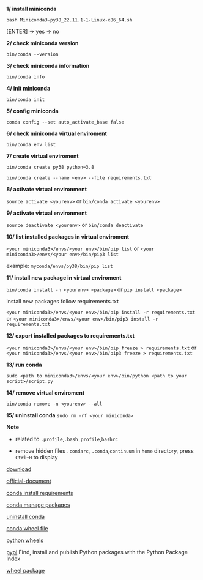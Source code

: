 **1/ install miniconda**

`bash Miniconda3-py38_22.11.1-1-Linux-x86_64.sh`

[ENTER] -> yes -> no

**2/ check miniconda version**

`bin/conda --version`

**3/ check miniconda information**

`bin/conda info`

**4/ init miniconda**

`bin/conda init`

**5/ config miniconda**

`conda config --set auto_activate_base false`

**6/ check miniconda virtual enviroment**

`bin/conda env list`

**7/ create virtual enviroment**

`bin/conda create py38 python=3.8`

`bin/conda create --name <env> --file requirements.txt`

**8/ activate virtual environment**

`source activate <yourenv>` or `bin/conda activate <yourenv>`

**9/ activate virtual environment**

`source deactivate <yourenv>` or `bin/conda deactivate`

**10/ list installed packages in virtual enviroment**

`<your miniconda3>/envs/<your env>/bin/pip list` or `<your miniconda3>/envs/<your env>/bin/pip3 list` 

example: `myconda/envs/py38/bin/pip list`

**11/ install new package in virtual enviroment**

`bin/conda install -n <yourenv> <package>` or `pip install <package>`

install new packages follow requirements.txt 

`<your miniconda3>/envs/<your env>/bin/pip install -r requirements.txt` or `<your miniconda3>/envs/<your env>/bin/pip3 install -r requirements.txt`

**12/ export installed packages to requirements.txt**

`<your miniconda3>/envs/<your env>/bin/pip freeze > requirements.txt` or `<your miniconda3>/envs/<your env>/bin/pip3 freeze > requirements.txt`

**13/ run conda**

`sudo <path to miniconda3>/envs/<your env>/bin/python <path to your script>/script.py`

**14/ remove virtual enviroment**

`bin/conda remove -n <yourenv> --all`

**15/ uninstall conda**
`sudo rm -rf <your miniconda>`

**Note**

- related to `.profile`,`.bash_profile`,`bashrc`

- remove hidden files `.condarc`, `.conda`,`continuum` in `home` directory, press `Ctrl+H` to display

[download](https://repo.anaconda.com/miniconda/)

[official-document](https://docs.conda.io/projects/conda/en/latest/user-guide/concepts/index.html)

[conda install requirements](https://linuxhint.com/conda-install-requirements-txt/)

[conda manage packages](https://docs.conda.io/projects/conda/en/latest/user-guide/tasks/manage-pkgs.html)

[uninstall conda](https://docs.conda.io/projects/conda/en/latest/user-guide/install/macos.html#:~:text=The%20installer%20prompts%20%E2%80%9CDo%20you,%E2%80%9D%20We%20recommend%20%E2%80%9Cyes%E2%80%9D.&text=If%20you%20enter%20%E2%80%9Cno%E2%80%9D%2C,your%20shell%20scripts%20at%20all.)

[conda wheel file](https://docs.conda.io/projects/conda-build/en/3.23.x/user-guide/wheel-files.html)

[python wheels](https://pythonwheels.com/)

[pypi](https://pypi.org/) Find, install and publish Python packages with the Python Package Index

[wheel package](https://realpython.com/python-wheels/#:~:text=whl%20file%20is%20essentially%20a,a%20type%20of%20built%20distribution.)

